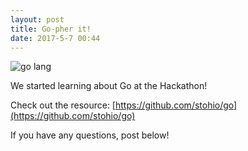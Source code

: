 ```yaml
---
layout: post
title: Go-pher it!
date: 2017-5-7 00:44
---
```


![go lang](http://marcio.io/img/gopher.png)

We started learning about Go at the Hackathon!

Check out the resource: [https://github.com/stohio/go](https://github.com/stohio/go)

If you have any questions, post below!
